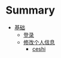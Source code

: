 # Summary

* [基础](basic.md)
    * [登录](basic/login.md)  
    * [修改个人信息](basic/profile.md) 
        * [ceshi](test.md)


